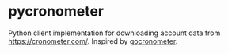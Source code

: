 # pycronometer

Python client implementation for downloading account data from https://cronometer.com/. Inspired by [gocronometer](https://github.com/jrmycanady/gocronometer).
